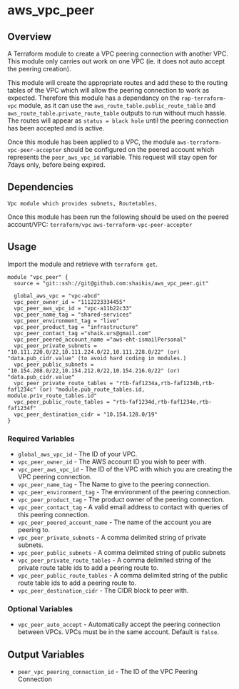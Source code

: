 # aws_vpc_peer
## Overview

A Terraform module to create a VPC peering connection with another VPC. This module only carries out work on one VPC (ie. it does not auto accept the peering creation).

This module will create the appropriate routes and add these to the routing tables of the VPC which will allow the peering connection to work as expected. Therefore this module has a dependancy on the `rap-terraform-vpc` module, as it can use the `aws_route_table.public_route_table` and `aws_route_table.private_route_table` outputs to run without much hassle. The routes will appear as `status = black hole` until the peering connection has been accepted and is active.

Once this module has been applied to a VPC, the module `aws-terraform-vpc-peer-accepter` should be configured on the peered account which represents the `peer_aws_vpc_id` variable. This request will stay open for 7days only, before being expired.

## Dependencies
 `Vpc module which provides subnets, Routetables,`
 
Once this module has been run the following should be used on the peered account/VPC:
 `terraform/vpc`
 `aws-terraform-vpc-peer-accepter`

## Usage
Import the module and retrieve with ```terraform get```.

```
module "vpc_peer" {
  source = "git::ssh://git@github.com:shaikis/aws_vpc_peer.git"

  global_aws_vpc = "vpc-abcd"
  vpc_peer_owner_id = "1112223334455"
  vpc_peer_aws_vpc_id = "vpc-a11b22c33"
  vpc_peer_name_tag = "shared-services"
  vpc_peer_environment_tag = "live"
  vpc_peer_product_tag = "infrastructure"
  vpc_peer_contact_tag ="shaik.urs@gmail.com"
  vpc_peer_peered_account_name ="aws-eht-ismailPersonal"
  vpc_peer_private_subnets = "10.111.220.0/22,10.111.224.0/22,10.111.228.0/22" (or) "data.pub_cidr.value" (to avoid hard coding in modules.)
  vpc_peer_public_subnets = "10.154.208.0/22,10.154.212.0/22,10.154.216.0/22" (or) "data.pub_cidr.value"
  vpc_peer_private_route_tables = "rtb-faf1234a,rtb-faf1234b,rtb-faf1234c" (or) "module.pub_route_tables.id, module.priv_route_tables.id"
  vpc_peer_public_route_tables = "rtb-faf1234d,rtb-faf1234e,rtb-faf1234f"
  vpc_peer_destination_cidr = "10.154.128.0/19"
}
```
### Required Variables
- `global_aws_vpc_id` - The ID of your VPC.
- `vpc_peer_owner_id` - The AWS account ID you wish to peer with.
- `vpc_peer_aws_vpc_id` - The ID of the VPC with which you are creating the VPC peering connection.
- `vpc_peer_name_tag` - The Name to give to the peering connection.
- `vpc_peer_environment_tag` - The environment of the peering connection.
- `vpc_peer_product_tag` - The product owner of the peering connection.
- `vpc_peer_contact_tag` - A valid email address to contact with queries of this peering connection.
- `vpc_peer_peered_account_name` - The name of the account you are peering to.
- `vpc_peer_private_subnets` - A comma delimited string of private subnets.
- `vpc_peer_public_subnets` - A comma delimited string of public subnets
- `vpc_peer_private_route_tables` - A comma delimited string of the private route table ids to add a peering route to.
- `vpc_peer_public_route_tables` - A comma delimited string of the public route table ids to add a peering route to.
- `vpc_peer_destination_cidr` - The CIDR block to peer with.

### Optional Variables
- `vpc_peer_auto_accept` - Automatically accept the peering connection between VPCs. VPCs must be in the same account. Default is `false`.

## Output Variables
- `peer_vpc_peering_connection_id` - The ID of the VPC Peering Connection

